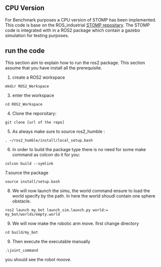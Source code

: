 ## CPU Version
For Benchmark purposes a CPU version of STOMP has been implemented. This code is base on the ROS_industrial [STOMP repositary](https://github.com/ros-industrial/stomp/tree/main). The STOMP code is integrated with in a ROS2 package which contain a gazebo simulation for testing purposes. 

## run the code
This section aim to explain how to run the ros2 package. This section assume that you have install all the prerequisite.

1. create a ROS2 workspace 
```
mkdir ROS2_Workspace
```
3. enter the workspace
```
cd ROS2_Workspace
```
4. Clone the reporsitary: 
```
git clone [url of the repo]
```
5. As always make sure to source ros2_humble : 
```
. ~/ros2_humble/install/local_setup.bash
```
6. In order to build the package type there is no need for some make command as colcon do it for you: 
```
colcon build --symlink
```
7.source the package
```
source install/setup.bash
```
8. We will now launch the simu, the world command ensure to load the world specify by the path. In here the world shoudl contain one sphere obstacle.
```
ros2 launch my_bot launch_sim.launch.py world:= my_bot/worlds/empty.world
```
9. We will now make the robotic arm move. first change directory
```
cd build/my_bot
```
9. Then execute the executable manually
```
.\joint_command
```

you should see the robot moove. 


